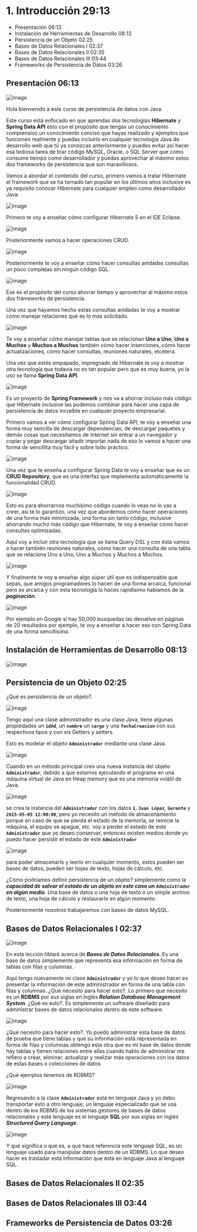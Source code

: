# 1. Introducción 29:13

* Presentación 06:13
* Instalación de Herramientas de Desarrollo 08:13
* Persistencia de un Objeto 02:25
* Bases de Datos Relacionales I 02:37
* Bases de Datos Relacionales II 02:35
* Bases de Datos Relacionales III 03:44
* Frameworks de Persistencia de Datos 03:26

## Presentación 06:13

![image](https://user-images.githubusercontent.com/23094588/127149024-a6b5cd4c-fb24-449d-b0a1-dc730ed7b0ab.png)

Hola bienvenido a este curso de persistencia de datos con Java.

Este curso está enfocado en que aprendas dos tecnologías **Hibernate** y **Spring Data API** esto con el propósito que tengas un conocimiento comprensivo un conocimiento conciso que hayas realizado y ejemplos que funcionen realmente y puedas incluirlo en cualquier tecnología Java de desarrollo web que tú ya conozcas anteriormente y puedes evitar así hacer esa tediosa tarea de tirar código MySQL, Oracle, o SQL Server que cómo consume tiempo como desarrollador y puedas aprovechar al máximo estos dos frameworks de persistencia que son maravillosos.

Vamos a abordar el contenido del curso, primero vamos a tratar Hibernate el framework que se ha tornado tan popular en los últimos años inclusive es ya requisito conocer Hibernate para cualquier empleo como desarrollador Java.

![image](https://user-images.githubusercontent.com/23094588/127149909-36829712-2de3-41c6-9781-9253415a2d0c.png)

Primero te voy a enseñar cómo configurar Hibernate 5 en el IDE Eclipse.

![image](https://user-images.githubusercontent.com/23094588/127150176-60e7ccb0-c4b2-49e3-85fd-75c96e0cc582.png)

Posteriormente vamos a hacer operaciones CRUD.

![image](https://user-images.githubusercontent.com/23094588/127150375-7a56fd61-38e6-496f-9eb4-4183eed06e73.png)

Posteriormente te voy a enseñar cómo hacer consultas anidadas consultas un poco complejas sin ningún código SQL.

![image](https://user-images.githubusercontent.com/23094588/127150551-684f9b01-9609-4d8f-af49-5c029f868d4d.png)

Ese es el propósito del curso ahorrar tiempo y aprovechar al máximo estos dos frameworks de persistencia.

Una vez que hayamos hecho estas consultas anidadas te voy a mostrar cómo manejar relaciones qué es lo más solicitado. 

![image](https://user-images.githubusercontent.com/23094588/127151003-b5ec1d13-6589-4dd6-bcc8-8cbd5667af97.png)

Te voy a enseñar cómo manejar tablas que se relacionan **Uno a Uno**, **Uno a Muchos** y **Muchos a Muchos** también cómo hacer inserciones, cómo hacer actualizaciones, cómo hacer consultas, reuniones naturales, etcétera.

Una vez que estés empapado, impregnado de Hibernate te voy a mostrar otra tecnología que todavía no es tan popular pero que es muy buena, yo la uso se llama **Spring Data API**.

![image](https://user-images.githubusercontent.com/23094588/127151468-fd5fba49-a414-4dd1-9900-6b7e4fc74b4a.png)

Es un proyecto de **Spring Framework** y nos va a ahorrar incluso más código que Hibernate inclusive las podemos combinar para hacer una capa de persistencia de datos increíble en cualquier proyecto empresarial.

Primero vamos a ver cómo configurar Spring Data API, te voy a enseñar una forma muy sencilla de descargar dependencias, de descargar paquetes y demás cosas que necesitamos de Internet sin entrar a un navegador y copiar y pegar descargar añadir importar nada de eso lo vamos a hacer una forma de sencillita muy fácil y sobre todo práctico.

![image](https://user-images.githubusercontent.com/23094588/127151839-b86bcb6d-2181-40e7-84d9-5c4e039edd0a.png)

Una vez que te enseña a configurar Spring Data te voy a enseñar que es un **CRUD Repository**, que es una interfaz que implementa automáticamente la funcionalidad CRUD.

![image](https://user-images.githubusercontent.com/23094588/127152128-873e142f-6952-4715-95e6-6800e61ca8d0.png)

Esto es para ahorrarnos muchísimo código cuando lo veas no lo vas a creer, así te lo garantizo, una vez que abordemos cómo hacer operaciones de una forma más minimizada, una forma sin tanto código, inclusive ahorrando mucho más código que Hibernate, te voy a enseñar cómo hacer consultas optimizadas. 


Aquí voy a incluir otra tecnología que se llama Query DSL y con ésta vamos a hacer también reuniones naturales, cómo hacer una consulta de una tabla que se relaciona Uno a Uno, Uno a Muchos y Muchos a Muchos.

![image](https://user-images.githubusercontent.com/23094588/127152821-4ac6ad9a-571c-4397-92be-134309afc3af.png)


Y finalmente te voy a enseñar algo súper útil que es indispensable que sepas, que amigos programadores lo hacen de una forma arcaica, funcional pero es arcaica y con esta tecnología lo haces rapidísimo hablamos de la ***paginación***.

![image](https://user-images.githubusercontent.com/23094588/127198858-e0605e4d-f88e-4f6f-af37-41f67f50d4db.png)

Por ejemplo en Google si hay 50,000 busquedas las devuelve en páginas de 20 resultados por ejemplo, te voy a enseñar a hacer eso con Spring Data de una forma sencillísima.

## Instalación de Herramientas de Desarrollo 08:13

![image](https://user-images.githubusercontent.com/23094588/127199192-9544aa45-d4a6-4790-be6c-3661a06d0f2c.png)

## Persistencia de un Objeto 02:25


¿Qué es persistencia de un objeto?.

![image](https://user-images.githubusercontent.com/23094588/127200061-27f18875-0f95-4550-979b-4b33af074d8d.png)

Tengo aquí una clase administrador es una clase Java, tiene algunas propiedades un **`idAd`**, un **`nombre`** un **`cargo`** y una **`fechaCreacion`** con sus respectivos tipos y con sis Getters y setters.

Esto es modelar el objeto **`Administrador`** mediante una clase Java.

![image](https://user-images.githubusercontent.com/23094588/127200513-5734a1e2-2811-418d-9ae6-87004d9f7643.png)

Cuando en un método principal creo una nueva instancia del objeto **`Administrador`**, debido a que estamos ejecutando el programa en una máquina virtual de Java en Heap memory que es una memoria volátil de Java.

![image](https://user-images.githubusercontent.com/23094588/127200735-3813eab1-8f30-4f60-9b85-ea769d130021.png)

se crea la instancia del **`Administrador`** con los datos **`1`**, **`Juan López`**, **`Gerente`** y **`2015-05-05 12:00:00`**, 
pero yo necesito un método de almacenamiento porque en caso de que se pierda el estado de la memoría, se reinicie la máquina, el equipo se apague, etc. voy a perder el estado de este **`Administrador`** que yo deseo conservar, entonces existen medios donde yo puedo hacer persistir el estado de este **`Administrador`**

![image](https://user-images.githubusercontent.com/23094588/127201212-fa83d1d3-bb63-4ee2-80fe-4c9c37a08a39.png)

para poder almacenarlo y leerlo en cualquier momento, estos pueden ser bases de datos, pueden ser hojas de texto, hojas de cálculo, etc. 

¿Cómo podríamos definir persistencia de un objeto? simplemente como la ***capacidad de salvar el estado de un objeto en este caso un `Administrador` en algún medio***. Una base de datos o una hoja de texto o un simple archivo de texto, una hoja de cálculo y restaurarlo en algún momento. 

Posteriormente nosotros trabajaremos con bases de datos MySQL.

## Bases de Datos Relacionales I 02:37

![image](https://user-images.githubusercontent.com/23094588/127201815-4b6465c6-73f3-4ecc-88d6-ff7318171785.png)

En esta lección hblaré acerca de ***Bases de Datos Relacionales***. Es una base de datos simplemente que representa esa información en forma de tablas con filas y columnas.

Aquí tengo nuevamente mi clase **`Administrador`** y yo lo que deseo hacer es presentar la información de este administrador en forma de una tabla con filas y columnas. ¿Qué necesito para hacer esto?. Lo primero que necesito es un **RDBMS** por sus siglas en inglés ***Relation Database Management System***. ¿Qué es esto?. Es simplemente un software diseñado para administrar bases de datos relacionales dentro de este software.

![image](https://user-images.githubusercontent.com/23094588/127202323-bb763fc0-073c-4727-a547-b72d6b7d68b1.png)

¿Qué necesito para hacer esto?. Yo puedo administrar esta base de datos de prueba que tiene tablas y que su información está representada en forma de filas y columnas obtengo esta otra que es mi base de datos donde hay tablas y tienen relaciones entre ellas cuando hablo de administrar me refiero a crear, eliminar, actualizar y realizar más operaciones con los datos de estas bases o colecciones de datos 

¿Qué ejemplos tenemos de RDBMS?

![image](https://user-images.githubusercontent.com/23094588/127202592-45eb1873-cd02-4fc9-8e0b-aba41142b118.png)


Regresando a la clase **`Administrador`** está en lenguaje Java y yo debo transportar esto a otro lenguaje, un lenguaje especializado que se usa dentro de los RDBMS de los sistemas gestores de bases de datos relacionales y este lenguaje es el lenguaje **SQL** por sus siglas en inglés ***Structured Query Language***.

![image](https://user-images.githubusercontent.com/23094588/127203007-be13b55d-b89c-4964-bef9-ac4deebc62e7.png)


Y qué significa o qué es, a qué hace referencia este lenguaje SQL, es un lenguaje usado para manipular datos dentro de un RDBMS. Lo que deseo hacer es trasladar esta información que está en lenguaje Java al lenguaje SQL.


## Bases de Datos Relacionales II 02:35
## Bases de Datos Relacionales III 03:44
## Frameworks de Persistencia de Datos 03:26
